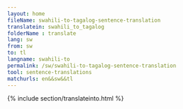 ```yaml
---
layout: home
fileName: swahili-to-tagalog-sentence-translation
translatein: swahili_to_tagalog
folderName : translate
lang: sw
from: sw
to: tl
langname: swahili-to
permalink: /sw/swahili-to-tagalog-sentence-translation
tool: sentence-translations
matchurls: en&&sw&&tl
---
```

{% include section/translateinto.html %}
